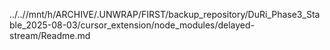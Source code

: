 ../..//mnt/h/ARCHIVE/.UNWRAP/FIRST/backup_repository/DuRi_Phase3_Stable_2025-08-03/cursor_extension/node_modules/delayed-stream/Readme.md